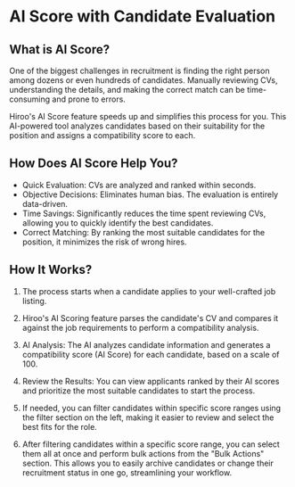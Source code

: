 # AI Score with Candidate Evaluation

## What is AI Score?

One of the biggest challenges in recruitment is finding the right person among dozens or even hundreds of candidates. Manually reviewing CVs, understanding the details, and making the correct match can be time-consuming and prone to errors.

Hiroo's AI Score feature speeds up and simplifies this process for you. This AI-powered tool analyzes candidates based on their suitability for the position and assigns a compatibility score to each.

## How Does AI Score Help You?

- Quick Evaluation: CVs are analyzed and ranked within seconds.
- Objective Decisions: Eliminates human bias. The evaluation is entirely data-driven.
- Time Savings: Significantly reduces the time spent reviewing CVs, allowing you to quickly identify the best candidates.
- Correct Matching: By ranking the most suitable candidates for the position, it minimizes the risk of wrong hires.

## How It Works?

1. The process starts when a candidate applies to your well-crafted job listing.

2. Hiroo's AI Scoring feature parses the candidate's CV and compares it against the job requirements to perform a compatibility analysis.

3. AI Analysis:
   The AI analyzes candidate information and generates a compatibility score (AI Score) for each candidate, based on a scale of 100.

4. Review the Results:
   You can view applicants ranked by their AI scores and prioritize the most suitable candidates to start the process.

5. If needed, you can filter candidates within specific score ranges using the filter section on the left, making it easier to review and select the best fits for the role.

6. After filtering candidates within a specific score range, you can select them all at once and perform bulk actions from the "Bulk Actions" section. This allows you to easily archive candidates or change their recruitment status in one go, streamlining your workflow.
